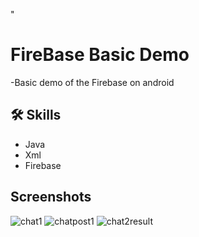 "
# FireBase Basic Demo

 -Basic demo of the Firebase on android
 


## 🛠 Skills

- Java 
- Xml
- Firebase








## Screenshots

![chat1](https://user-images.githubusercontent.com/84328313/159261582-f1dea621-49ff-420e-bd04-bfc606ea316e.png)
![chatpost1](https://user-images.githubusercontent.com/84328313/159261604-e6b81bc6-bd7c-4165-aece-a2fede6ee0a1.png)
![chat2result](https://user-images.githubusercontent.com/84328313/159261615-a6e40070-c61b-43e7-aa46-b5612da05925.png)
